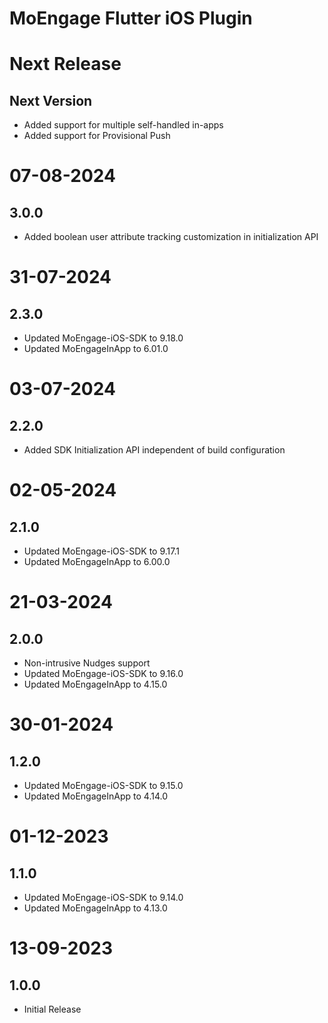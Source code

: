 # MoEngage Flutter iOS Plugin

# Next Release

## Next Version

- Added support for multiple self-handled in-apps
- Added support for Provisional Push

# 07-08-2024

## 3.0.0
- Added boolean user attribute tracking customization in initialization API

# 31-07-2024

## 2.3.0
- Updated MoEngage-iOS-SDK to 9.18.0
- Updated MoEngageInApp to 6.01.0

# 03-07-2024

## 2.2.0
- Added SDK Initialization API independent of build configuration

# 02-05-2024

## 2.1.0
- Updated MoEngage-iOS-SDK to 9.17.1
- Updated MoEngageInApp to 6.00.0

# 21-03-2024

## 2.0.0
- Non-intrusive Nudges support
- Updated MoEngage-iOS-SDK to 9.16.0
- Updated MoEngageInApp to 4.15.0

# 30-01-2024

## 1.2.0
- Updated MoEngage-iOS-SDK to 9.15.0
- Updated MoEngageInApp to 4.14.0

# 01-12-2023

## 1.1.0
- Updated MoEngage-iOS-SDK to 9.14.0
- Updated MoEngageInApp to 4.13.0

# 13-09-2023

## 1.0.0
- Initial Release
